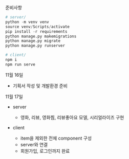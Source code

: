 준비사항

```python
# server/
python -m venv venv
source venv/Scripts/activate
pip install -r requirements
python manage.py makemigrations
python manage.py migrate
python manage.py runserver

# client/
npm i
npm run serve
```

11월 16일

- 기획서 작성 및 개발환경 준비

11월 17일

- server
  
  - 영화, 리뷰, 영화찜, 리뷰좋아요 모델, 시리얼라이즈 구현

- client
  
  - item을 제외한 전체 component 구성
  - server와 연결
  - 회원가입, 로그인까지 완료
